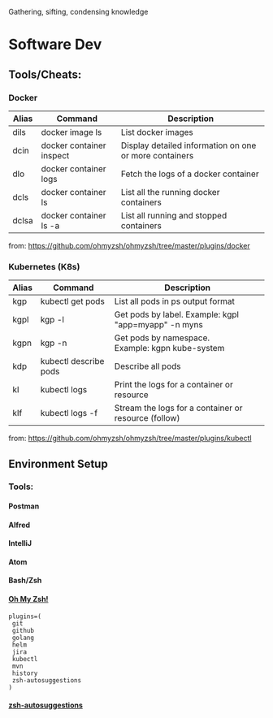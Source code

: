 Gathering, sifting, condensing knowledge

# Software Dev
## Tools/Cheats:

### Docker
Alias | Command | Description
----- | ------- | -----------
dils | docker image ls | List docker images
dcin | docker container inspect | Display detailed information on one or more containers
dlo | docker container logs | Fetch the logs of a docker container
dcls | docker container ls | List all the running docker containers
dclsa | docker container ls -a | List all running and stopped containers

from: https://github.com/ohmyzsh/ohmyzsh/tree/master/plugins/docker

### Kubernetes (K8s)
Alias | Command | Description
----- | ------- | -----------
kgp | kubectl get pods | List all pods in ps output format
kgpl | kgp -l | Get pods by label. Example: kgpl "app=myapp" -n myns
kgpn | kgp -n | Get pods by namespace. Example: kgpn kube-system
kdp | kubectl describe pods | Describe all pods
kl | kubectl logs | Print the logs for a container or resource
klf | kubectl logs -f | Stream the logs for a container or resource (follow)

from: https://github.com/ohmyzsh/ohmyzsh/tree/master/plugins/kubectl

## Environment Setup
### Tools:
#### Postman
#### Alfred
#### IntelliJ
#### Atom
#### Bash/Zsh
#### [Oh My Zsh!](https://github.com/ohmyzsh/ohmyzsh)
```
plugins=(
 git
 github
 golang
 helm
 jira
 kubectl
 mvn
 history
 zsh-autosuggestions
)
```
#### [zsh-autosuggestions](https://github.com/zsh-users/zsh-autosuggestions/blob/master/INSTALL.md#oh-my-zsh)
